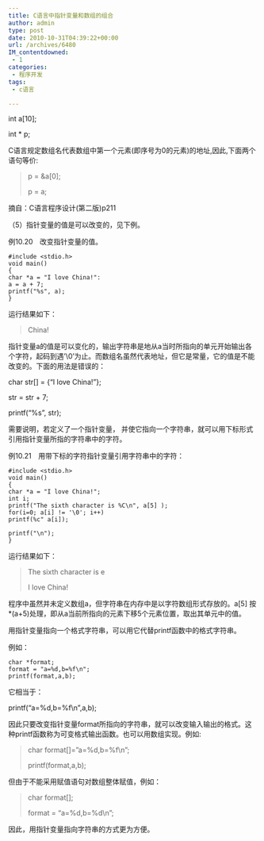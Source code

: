 ```yaml
---
title: C语言中指针变量和数组的组合
author: admin
type: post
date: 2010-10-31T04:39:22+00:00
url: /archives/6480
IM_contentdowned:
 - 1
categories:
 - 程序开发
tags:
 - c语言

---
```


int a[10];

int * p;

C语言规定数组名代表数组中第一个元素(即序号为0的元素)的地址,因此,下面两个语句等价:


> p = &a[0];
>
> p = a;

摘自：C语言程序设计(第二版)p211

（5）指针变量的值是可以改变的，见下例。


例10.20　改变指针变量的值。

```
#include <stdio.h>
void main()
{
char *a = "I love China!":
a = a + 7;
printf("%s", a);
}
```

运行结果如下：


> China!

指针变量a的值是可以变化的，输出字符串是地从a当时所指向的单元开始输出各个字符，起码到遇’\0’为止。而数组名虽然代表地址，但它是常量，它的值是不能改变的。下面的用法是错误的：


char str[] = {“I love China!”};

str = str + 7;

printf(“%s”, str);


需要说明，若定义了一个指针变量， 并使它指向一个字符串，就可以用下标形式引用指针变量所指的字符串中的字符。


例10.21　用带下标的字符指针变量引用字符串中的字符：

```
#include <stdio.h>
void main()
{
char *a = "I love China!";
int i;
printf("The sixth character is %C\n", a[5] );
for(i=0; a[i] != '\0'; i++)
printf(%c" a[i]);

printf("\n");
}
```

运行结果如下：


> The sixth character is e
>
> I love China!

程序中虽然并未定义数组a，但字符串在内存中是以字符数组形式存放的。a[5] 按*(a+5)处理，即从a当前所指向的元素下移5个元素位置，取出其单元中的值。


用指针变量指向一个格式字符串，可以用它代替printf函数中的格式字符串。


例如：


```
char *format;
format = "a=%d,b=%f\n";
printf(format,a,b);
```

它相当于：


printf(“a=%d,b=%f\n”,a,b);


因此只要改变指针变量format所指向的字符串，就可以改变输入输出的格式。这种printf函数称为可变格式输出函数。也可以用数组实现。例如:


> char format[]=”a=%d,b=%f\n”;
>
> printf(format,a,b);

但由于不能采用赋值语句对数组整体赋值，例如：


> char format[];
>
> format = “a=%d,b=%d\n”;

因此，用指针变量指向字符串的方式更为方便。